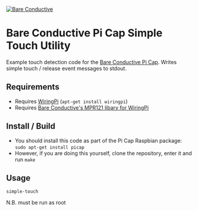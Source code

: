 [![Bare Conductive](http://bareconductive.com/assets/images/LOGO_256x106.png)](http://www.bareconductive.com/)

# Bare Conductive Pi Cap Simple Touch Utility

Example touch detection code for the [Bare Conductive Pi Cap](http://www.bareconductive.com/shop/pi-cap/). Writes simple touch / release event messages to stdout.

## Requirements

* Requires [WiringPi](http://wiringpi.com/) (`apt-get install wiringpi`)
* Requires [Bare Conductive's MPR121 libary for WiringPi](https://github.com/BareConductive/wiringpi-mpr121)

## Install / Build

* You should install this code as part of the Pi Cap Raspbian package: `sudo apt-get install picap`    
* However, if you are doing this yourself, clone the repository, enter it and run `make`

## Usage

    simple-touch

N.B. must be run as root    
    